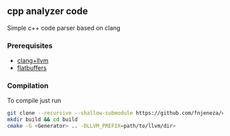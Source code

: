 ## cpp analyzer code
Simple c++ code parser based on clang

### Prerequisites
- [clang+llvm](http://releases.llvm.org/)
- [flatbuffers](https://github.com/google/flatbuffers)

### Compilation
To compile just run
```bash
git clone --recursive --shallow-submodule https://github.com/fnjeneza/code-scanner.git
mkdir build && cd build
cmake -G <Generator> .. -DLLVM_PREFIX=path/to/llvm/dir>
```
